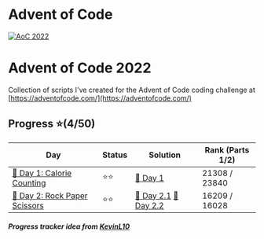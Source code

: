 # Advent of Code
[![AoC 2022](https://img.shields.io/badge/2022-★_4-44cc11)](https://adventofcode.com/2022)

# Advent of Code 2022
Collection of scripts I've created for the Advent of Code coding challenge at
[https://adventofcode.com/](https://adventofcode.com/)

## Progress ⭐(4/50)
| Day                                    | Status   | Solution                           | Rank (Parts 1/2)       |
| -----------                           | ---------| --------                            | ---------   |
| [🎄 Day 1: Calorie Counting](2022/Day1)        | ⭐⭐    | [🎯 Day 1](2022/Day1/1.py)       | 21308 / 23840  |
| [🎄 Day 2: Rock Paper Scissors](2022/Day2)        | ⭐⭐    | [🎯 Day 2.1](2022/Day2/1.py) [🎯 Day 2.2](2022/Day2/2.py)       | 16209 / 16028  |


##### Progress tracker idea from [KevinL10](https://github.com/KevinL10/advent-of-code)